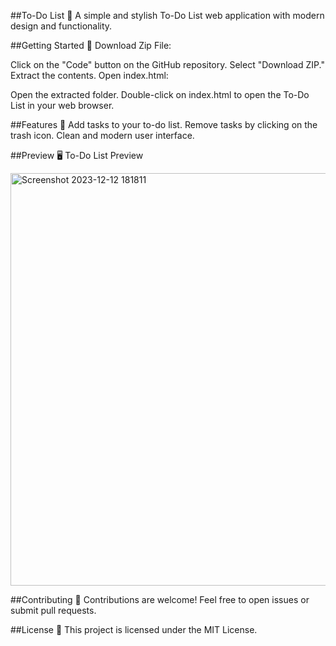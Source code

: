 ##To-Do List 📝
A simple and stylish To-Do List web application with modern design and functionality.

##Getting Started 🚀
Download Zip File:

Click on the "Code" button on the GitHub repository.
Select "Download ZIP."
Extract the contents.
Open index.html:

Open the extracted folder.
Double-click on index.html to open the To-Do List in your web browser.

##Features 🌟
Add tasks to your to-do list.
Remove tasks by clicking on the trash icon.
Clean and modern user interface.

##Preview 🖥️
To-Do List Preview

<img width="660" alt="Screenshot 2023-12-12 181811" src="https://github.com/elijahgummer/to-do-list/assets/96103526/579be22b-cbee-4413-881c-d42d8363f605">


##Contributing 🤝
Contributions are welcome! Feel free to open issues or submit pull requests.

##License 📄
This project is licensed under the MIT License.
